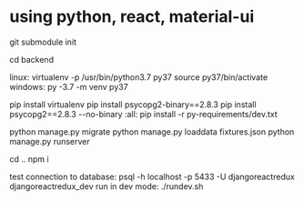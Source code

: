 using python, react, material-ui
==================
git submodule init

cd backend 

linux: virtualenv -p /usr/bin/python3.7 py37
       source py37/bin/activate 
windows: py -3.7 -m venv py37

pip install virtualenv
pip install psycopg2-binary==2.8.3
pip install psycopg2==2.8.3 --no-binary :all:
pip install -r py-requirements/dev.txt

python manage.py migrate 
python manage.py loaddata fixtures.json 
python manage.py runserver

cd ..
npm i

test connection to database: psql -h localhost -p 5433 -U djangoreactredux djangoreactredux_dev
run in dev mode: ./rundev.sh
